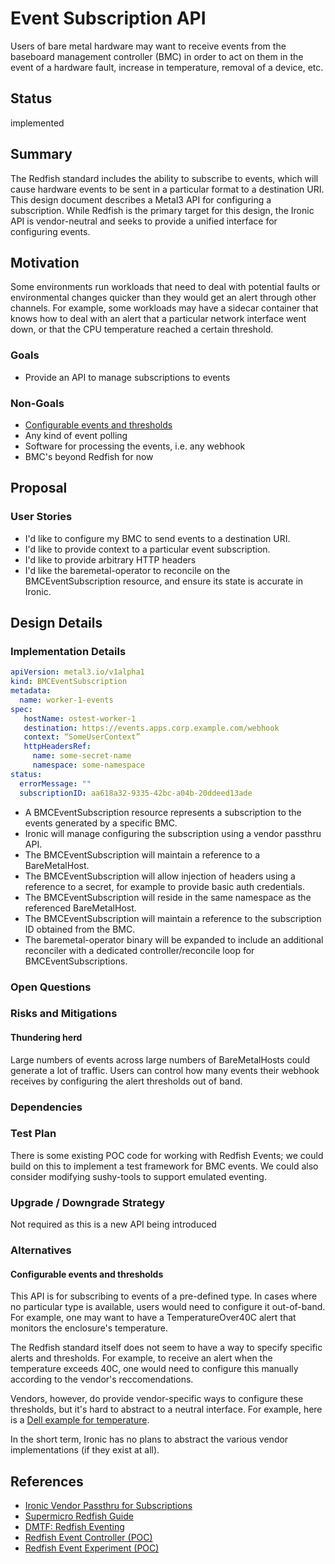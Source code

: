 <!--
 This work is licensed under a Creative Commons Attribution 3.0
 Unported License.

 http://creativecommons.org/licenses/by/3.0/legalcode
-->

# Event Subscription API

Users of bare metal hardware may want to receive events from the
baseboard management controller (BMC) in order to act on them in the
event of a hardware fault, increase in temperature, removal of a
device, etc.

## Status

implemented

## Summary

The Redfish standard includes the ability to subscribe to events, which
will cause hardware events to be sent in a particular format to a destination
URI. This design document describes a Metal3 API for configuring a
subscription. While Redfish is the primary target for this design, the
Ironic API is vendor-neutral and seeks to provide a unified interface
for configuring events.

## Motivation

Some environments run workloads that need to deal with potential
faults or environmental changes quicker than they would get an alert
through other channels. For example, some workloads may have a sidecar
container that knows how to deal with an alert that a particular network
interface went down, or that the CPU temperature reached a certain
threshold.

### Goals

- Provide an API to manage subscriptions to events

### Non-Goals

- [Configurable events and thresholds](#configurable-events-and-thresholds)
- Any kind of event polling
- Software for processing the events, i.e. any webhook
- BMC's beyond Redfish for now

## Proposal

### User Stories

- I'd like to configure my BMC to send events to a destination URI.
- I'd like to provide context to a particular event subscription.
- I'd like to provide arbitrary HTTP headers
- I'd like the baremetal-operator to reconcile on the
  BMCEventSubscription resource, and ensure its state is accurate in
  Ironic.

## Design Details

### Implementation Details

```yaml
apiVersion: metal3.io/v1alpha1
kind: BMCEventSubscription
metadata:
  name: worker-1-events
spec:
   hostName: ostest-worker-1
   destination: https://events.apps.corp.example.com/webhook
   context: “SomeUserContext”
   httpHeadersRef:
     name: some-secret-name
     namespace: some-namespace
status:
  errorMessage: ""
  subscriptionID: aa618a32-9335-42bc-a04b-20ddeed13ade
```

- A BMCEventSubscription resource represents a subscription to the events generated
  by a specific BMC.
- Ironic will manage configuring the subscription using a vendor passthru API.
- The BMCEventSubscription will maintain a reference to a BareMetalHost.
- The BMCEventSubscription will allow injection of headers using a
  reference to a secret, for example to provide basic auth credentials.
- The BMCEventSubscription will reside in the same namespace as the referenced
  BareMetalHost.
- The BMCEventSubscription will maintain a reference to the subscription ID
  obtained from the BMC.
- The baremetal-operator binary will be expanded to include an additional
  reconciler with a dedicated controller/reconcile loop for
  BMCEventSubscriptions.

### Open Questions

### Risks and Mitigations

#### Thundering herd

Large numbers of events across large numbers of BareMetalHosts could generate a
lot of traffic. Users can control how many events their webhook receives by
configuring the alert thresholds out of band.

### Dependencies

### Test Plan

There is some existing POC code for working with Redfish Events; we
could build on this to implement a test framework for BMC events. We could
also consider modifying sushy-tools to support emulated eventing.

### Upgrade / Downgrade Strategy

Not required as this is a new API being introduced

### Alternatives

#### Configurable events and thresholds

This API is for subscribing to events of a pre-defined type. In cases
where no particular type is available, users would need to configure it
out-of-band. For example, one may want to have a TemperatureOver40C
alert that monitors the enclosure's temperature.

The Redfish standard itself does not seem to have a way to specify
specific alerts and thresholds. For example, to receive an alert when
the temperature exceeds 40C, one would need to configure this manually
according to the vendor's reccomendations.

Vendors, however, do provide vendor-specific ways to configure these
thresholds, but it's hard to abstract to a neutral interface. For
example, here is a [Dell example for temperature](https://www.dell.com/support/manuals/en-jm/idrac9-lifecycle-controller-v4.x-series/idrac9_4.00.00.00_redfishapiguide_pub/temperature?guid=guid-5a798111-407b-485d-b6fb-7d6e367d4ad4&lang=en-us).

In the short term, Ironic has no plans to abstract the various vendor
implementations (if they exist at all).

## References

- [Ironic Vendor Passthru for Subscriptions](https://storyboard.openstack.org/#!/story/2009061)
- [Supermicro Redfish Guide](https://www.supermicro.com/manuals/other/RedfishRefGuide.pdf)
- [DMTF: Redfish Eventing](https://www.dmtf.org/sites/default/files/Redfish%20School%20-%20Events.pdf)
- [Redfish Event Controller (POC)](https://github.com/dhellmann/redfish-event-controller)
- [Redfish Event Experiment (POC)](https://github.com/dhellmann/redfish-event-experiment)
